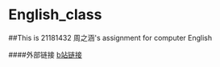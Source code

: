 # English_class
##This is 21181432 周之涵's assignment for computer English

####外部链接
[b站链接](http://www.bilibili.com/)
